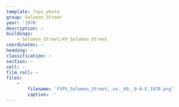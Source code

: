 ```yaml
---
template: fsps_photo
group: Solomon_Street
year: '1978'
description: ~
buildings:
    - Solomon_Street/49_Solomon_Street
coordinates: ~
heading: ~
classification: ~
section: ~
cell: ~
film_roll: ~
files:
    -
        filename: 'FSPS_Solomon_Street,_no._49,_9-6-E_1978.png'
        caption: ''
---
```

